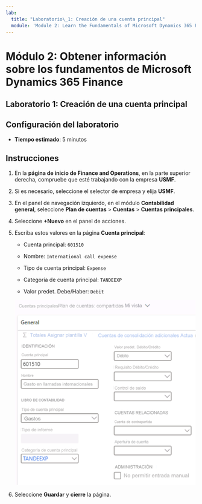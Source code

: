 ```yaml
---
lab:
  title: "Laboratorio\_1: Creación de una cuenta principal"
  module: 'Module 2: Learn the Fundamentals of Microsoft Dynamics 365 Finance'
---
```


# Módulo 2: Obtener información sobre los fundamentos de Microsoft Dynamics 365 Finance

## Laboratorio 1: Creación de una cuenta principal

## Configuración del laboratorio

   - **Tiempo estimado**: 5 minutos

## Instrucciones

1.  En la **página de inicio de Finance and Operations**, en la parte superior derecha, compruebe que esté trabajando con la empresa **USMF**. 

2.  Si es necesario, seleccione el selector de empresa y elija **USMF**. 

3.  En el panel de navegación izquierdo, en el módulo **Contabilidad general**, seleccione **Plan de cuentas** > **Cuentas** > **Cuentas principales**.

4.  Seleccione **+Nuevo** en el panel de acciones.

5.  Escriba estos valores en la página **Cuenta principal**: 

    - Cuenta principal: `601510`

    - Nombre: `International call expense`

    - Tipo de cuenta principal: `Expense`

    - Categoría de cuenta principal: `TANDEEXP`

    - Valor predet. Debe/Haber: `Debit`

    ![Captura de pantalla de la página Cuentas principales - Plan de cuentas: Compartido con los campos del paso 5 cumplimentados](./media/m-002-explore-general-ledgers-in-microsoft-dynamics-365-finance-03.png)

6.  Seleccione **Guardar** y **cierre** la página. 

